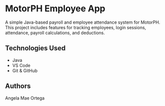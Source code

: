# MotorPH Employee App

A simple Java-based payroll and employee attendance system for MotorPH.  
This project includes features for tracking employees, login sessions, attendance, payroll calculations, and deductions.

## Technologies Used
- Java
- VS Code
- Git & GitHub

## Authors
Angela Mae Ortega
